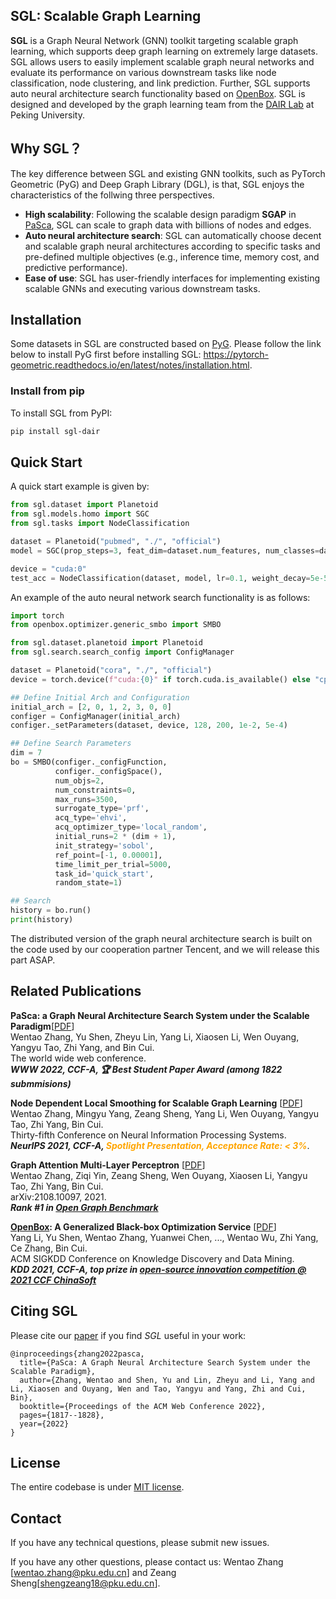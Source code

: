 ## SGL: Scalable Graph Learning

**SGL** is a Graph Neural Network (GNN) toolkit targeting scalable graph learning, which supports deep graph learning on
extremely large datasets. SGL allows users to easily implement scalable graph neural networks and evaluate its
performance on various downstream tasks like node classification, node clustering, and link prediction. Further, SGL
supports auto neural architecture search functionality based
on <a href="https://github.com/PKU-DAIR/open-box" target="_blank" rel="nofollow">OpenBox</a>. SGL is designed and
developed by the graph learning team from
the <a href="https://cuibinpku.github.io/index.html" target="_blank" rel="nofollow">DAIR Lab</a> at Peking University.

## Why SGL？
The key difference between SGL and existing GNN toolkits, such as PyTorch Geometric (PyG) and Deep Graph Library (DGL), is that, SGL enjoys the characteristics of the follwing three perspectives.

+ **High scalability**: Following the scalable design paradigm **SGAP**
  in <a href="https://arxiv.org/abs/2203.00638" target="_blank" rel="nofollow">PaSca</a>, SGL can scale to graph data with
  billions of nodes and edges. 
+ **Auto neural architecture search**: SGL can automatically choose decent and scalable graph neural architectures according to specific tasks and
  pre-defined multiple objectives (e.g., inference time, memory cost, and predictive performance).
+ **Ease of use**: SGL has user-friendly interfaces for implementing existing scalable GNNs and executing various downstream tasks.

## Installation

Some datasets in SGL are constructed based
on <a href="https://github.com/pyg-team/pytorch_geometric" target="_blank" rel="nofollow">PyG</a>. Please follow the
link below to install PyG first before installing
SGL: https://pytorch-geometric.readthedocs.io/en/latest/notes/installation.html.

### Install from pip

To install SGL from PyPI:

```bash
pip install sgl-dair
```

## Quick Start

A quick start example is given by:

```python
from sgl.dataset import Planetoid
from sgl.models.homo import SGC
from sgl.tasks import NodeClassification

dataset = Planetoid("pubmed", "./", "official")
model = SGC(prop_steps=3, feat_dim=dataset.num_features, num_classes=dataset.num_classes)

device = "cuda:0"
test_acc = NodeClassification(dataset, model, lr=0.1, weight_decay=5e-5, epochs=200, device=device).test_acc
```

An example of the auto neural network search functionality is as follows:

```python
import torch
from openbox.optimizer.generic_smbo import SMBO

from sgl.dataset.planetoid import Planetoid
from sgl.search.search_config import ConfigManager

dataset = Planetoid("cora", "./", "official")
device = torch.device(f"cuda:{0}" if torch.cuda.is_available() else "cpu")

## Define Initial Arch and Configuration
initial_arch = [2, 0, 1, 2, 3, 0, 0]
configer = ConfigManager(initial_arch)
configer._setParameters(dataset, device, 128, 200, 1e-2, 5e-4)

## Define Search Parameters
dim = 7
bo = SMBO(configer._configFunction,
          configer._configSpace(),
          num_objs=2,
          num_constraints=0,
          max_runs=3500,
          surrogate_type='prf',
          acq_type='ehvi',
          acq_optimizer_type='local_random',
          initial_runs=2 * (dim + 1),
          init_strategy='sobol',
          ref_point=[-1, 0.00001],
          time_limit_per_trial=5000,
          task_id='quick_start',
          random_state=1)

## Search
history = bo.run()
print(history)
```
The distributed version of the graph neural architecture search is built on the code used by our cooperation partner Tencent, and we will release this part ASAP.

## Related Publications

**PaSca: a Graph Neural Architecture Search System under the Scalable Paradigm**[[PDF](https://dl.acm.org/doi/pdf/10.1145/3485447.3511986)]<br>
Wentao Zhang, Yu Shen, Zheyu Lin, Yang Li, Xiaosen Li, Wen Ouyang, Yangyu Tao, Zhi Yang, and Bin Cui.<br>
The world wide web conference.<br>
***WWW 2022, CCF-A, 🏆 Best Student Paper Award (among 1822 submmisions)</font></b>***


**Node Dependent Local Smoothing for Scalable Graph Learning** [[PDF](https://arxiv.org/pdf/2110.14377)]<br>
Wentao Zhang, Mingyu Yang, Zeang Sheng, Yang Li, Wen Ouyang, Yangyu Tao, Zhi Yang, Bin Cui.<br>
Thirty-fifth Conference on Neural Information Processing Systems.<br>
***NeurIPS 2021, CCF-A, <font color=orange>Spotlight Presentation, Acceptance Rate: < 3%</font>***. 

**Graph Attention Multi-Layer Perceptron** [[PDF](https://arxiv.org/pdf/2108.10097)]<br>
Wentao Zhang, Ziqi Yin, Zeang Sheng, Wen Ouyang, Xiaosen Li, Yangyu Tao, Zhi Yang, Bin Cui.<br>
arXiv:2108.10097, 2021. <br>
***Rank \#1 in [Open Graph Benchmark](https://ogb.stanford.edu/docs/leader_nodeprop/\#ogbn-mag)*** 
  
**[OpenBox](https://github.com/PKU-DAIR/open-box): A Generalized Black-box Optimization Service** [[PDF](https://arxiv.org/abs/2106.00421)]<br>
Yang Li, Yu Shen, Wentao Zhang, Yuanwei Chen, ..., Wentao Wu, Zhi Yang, Ce Zhang, Bin Cui.<br>
ACM SIGKDD Conference on Knowledge Discovery and Data Mining.<br> 
***KDD 2021, CCF-A, top prize in [open-source innovation competition @ 2021 CCF ChinaSoft](https://mp.weixin.qq.com/s/8JX5ymkUt5MvDcHLOjB3Xw)***



## Citing SGL

Please cite our [paper](https://dl.acm.org/doi/pdf/10.1145/3485447.3511986) if you find *SGL* useful in your work:
```
@inproceedings{zhang2022pasca,
  title={PaSca: A Graph Neural Architecture Search System under the Scalable Paradigm},
  author={Zhang, Wentao and Shen, Yu and Lin, Zheyu and Li, Yang and Li, Xiaosen and Ouyang, Wen and Tao, Yangyu and Yang, Zhi and Cui, Bin},
  booktitle={Proceedings of the ACM Web Conference 2022},
  pages={1817--1828},
  year={2022}
}
```

## License

The entire codebase is under [MIT license](LICENSE).

## Contact

If you have any technical questions, please submit new issues.

If you have any other questions, please contact us: Wentao Zhang [wentao.zhang@pku.edu.cn] and Zeang Sheng[shengzeang18@pku.edu.cn].
